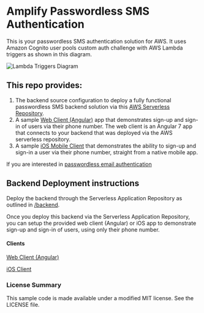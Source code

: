 # Amplify Passwordless SMS Authentication

This is your passwordless SMS authentication solution for AWS. It uses Amazon Cognito user pools custom auth challenge with AWS Lambda triggers as shown in this diagram.
 
![Lambda Triggers Diagram](https://docs.aws.amazon.com/cognito/latest/developerguide/images/lambda-challenges.png)

## This repo provides: ##
1. The backend source configuration to deploy a fully functional passwordless SMS backend solution via this [AWS Serverless Repository](https://serverlessrepo.aws.amazon.com/applications/arn:aws:serverlessrepo:us-east-1:552623489034:applications~amplify-passwordless-sms-auth).
2. A sample [Web Client (Angular)](https://github.com/mobilequickie/amplify-passwordless-sms-auth/tree/master/webClient/angular) app that demonstrates sign-up and sign-in of users via their phone number. The web client is an Angular 7 app that connects to your backend that was deployed via the AWS serverless repository.
3. A sample [iOS Mobile Client](https://github.com/mobilequickie/amplify-passwordless-sms-auth/tree/master/iOSClient) that demonstrates the ability to sign-up and sign-in a user via their phone number, straight from a native mobile app. 

If you are interested in [passwordless email authentication](https://github.com/aws-samples/amazon-cognito-passwordless-email-auth/tree/master/cognito)

## Backend Deployment instructions

Deploy the backend through the Serverless Application Repository as outlined in [/backend](https://github.com/mobilequickie/amplify-passwordless-sms-auth/tree/master/backend). 

Once you deploy this backend via the Serverless Application Repository, you can setup the provided web client (Angular) or iOS app to demonstrate sign-up and sign-in of users, using only their phone number. 

#### Clients ####

[Web Client (Angular)](https://github.com/mobilequickie/amplify-passwordless-sms-auth/tree/master/webClient/angular)

[iOS Client](https://github.com/mobilequickie/amplify-passwordless-sms-auth/tree/master/iOSClient)

### License Summary

This sample code is made available under a modified MIT license. See the LICENSE file.
